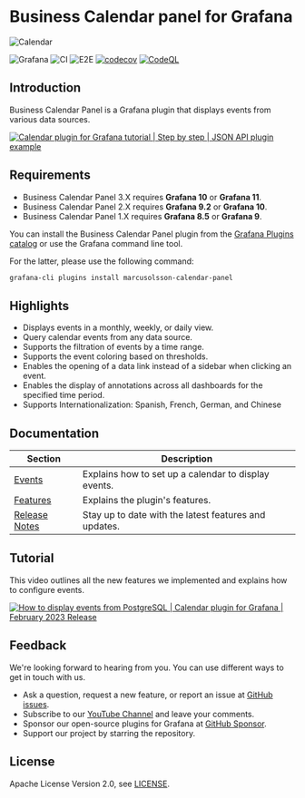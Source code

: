 # Business Calendar panel for Grafana

![Calendar](https://github.com/VolkovLabs/volkovlabs-calendar-panel/raw/main/src/img/screenshot.png)

![Grafana](https://img.shields.io/badge/Grafana-10.4-orange)
![CI](https://github.com/volkovlabs/volkovlabs-calendar-panel/workflows/CI/badge.svg)
![E2E](https://github.com/volkovlabs/volkovlabs-calendar-panel/workflows/E2E/badge.svg)
[![codecov](https://codecov.io/gh/VolkovLabs/volkovlabs-calendar-panel/branch/main/graph/badge.svg?token=0m6f0ktUar)](https://codecov.io/gh/VolkovLabs/volkovlabs-calendar-panel)
[![CodeQL](https://github.com/VolkovLabs/volkovlabs-calendar-panel/actions/workflows/codeql-analysis.yml/badge.svg)](https://github.com/VolkovLabs/volkovlabs-calendar-panel/actions/workflows/codeql-analysis.yml)

## Introduction

Business Calendar Panel is a Grafana plugin that displays events from various data sources.

[![Calendar plugin for Grafana tutorial | Step by step | JSON API plugin example](https://raw.githubusercontent.com/volkovlabs/volkovlabs-calendar-panel/main/img/video.png)](https://youtu.be/iPJ122x0oos)

## Requirements

- Business Calendar Panel 3.X requires **Grafana 10** or **Grafana 11**.
- Business Calendar Panel 2.X requires **Grafana 9.2** or **Grafana 10**.
- Business Calendar Panel 1.X requires **Grafana 8.5** or **Grafana 9**.

You can install the Business Calendar Panel plugin from the [Grafana Plugins catalog](https://grafana.com/grafana/plugins/marcusolsson-calendar-panel/) or use the Grafana command line tool.

For the latter, please use the following command:

```bash
grafana-cli plugins install marcusolsson-calendar-panel
```

## Highlights

- Displays events in a monthly, weekly, or daily view.
- Query calendar events from any data source.
- Supports the filtration of events by a time range.
- Supports the event coloring based on thresholds.
- Enables the opening of a data link instead of a sidebar when clicking an event.
- Enables the display of annotations across all dashboards for the specified time period.
- Supports Internationalization: Spanish, French, German, and Chinese

## Documentation

| Section                                                                           | Description                                           |
| --------------------------------------------------------------------------------- | ----------------------------------------------------- |
| [Events](https://volkovlabs.io/plugins/volkovlabs-calendar-panel/events/)         | Explains how to set up a calendar to display events.  |
| [Features](https://volkovlabs.io/plugins/volkovlabs-calendar-panel/features/)     | Explains the plugin's features.                       |
| [Release Notes](https://volkovlabs.io/plugins/volkovlabs-calendar-panel/release/) | Stay up to date with the latest features and updates. |

## Tutorial

This video outlines all the new features we implemented and explains how to configure events.

[![How to display events from PostgreSQL | Calendar plugin for Grafana | February 2023 Release](https://raw.githubusercontent.com/volkovlabs/volkovlabs-calendar-panel/main/img/release.png)](https://youtu.be/6WGmm5y4fs4)

## Feedback

We're looking forward to hearing from you. You can use different ways to get in touch with us.

- Ask a question, request a new feature, or report an issue at [GitHub issues](https://github.com/volkovlabs/volkovlabs-calendar-panel/issues).
- Subscribe to our [YouTube Channel](https://www.youtube.com/@volkovlabs) and leave your comments.
- Sponsor our open-source plugins for Grafana at [GitHub Sponsor](https://github.com/sponsors/VolkovLabs).
- Support our project by starring the repository.

## License

Apache License Version 2.0, see [LICENSE](https://github.com/volkovlabs/volkovlabs-calendar-panel/blob/main/LICENSE).
